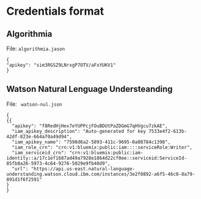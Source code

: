 # Credentials format

## Algorithmia

File: `algorithmia.jason`
```
{ 
"apikey": "sim3RGSZ9LNrxgP7OTV/aFxYUKV1"
}
```
## Watson Natural Lenguage Understeanding 

File: ` watson-nul.json`
```
{
{{
  "apikey": "f8RedHjHex7eYUPPcjFOuBDUtPaZDGmG7qHVgcu7zkAE",
  "iam_apikey_description": "Auto-generated for key 7533e4f2-613b-42df-823e-664af0a49d94",
  "iam_apikey_name": "7598d6a2-5893-411c-9695-0a08784c1398",
  "iam_role_crn": "crn:v1:bluemix:public:iam::::serviceRole:Writer",
  "iam_serviceid_crn": "crn:v1:bluemix:public:iam-identity::a/17c1ef1687ad49a7928e1864d22cf0ee::serviceid:ServiceId-85fb8a26-5973-4c64-9276-5029e9fb40d9",
  "url": "https://api.us-east.natural-language-understanding.watson.cloud.ibm.com/instances/3e2f0892-a6f5-46c0-8a79-891d1f6f2591"
}
}
```

